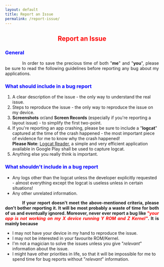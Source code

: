 ```yaml
---
layout: default
title: Report an Issue
permalink: /report-issue/
---
```


<style>
    tab1 { padding-left: 4em; }
</style>

<h2 style="color: red; text-align: center">Report an Issue</h2>

<h3 style="color: blue">General</h3>

<p style="text-align: justify;"><tab1>In order to save the precious time of both "<b>me</b>" and "<b>you</b>", please be sure to read the following guidelines before reporting any bug about my applications.</tab1></p>

<h3 style="color: blue">What should include in a bug report</h3>

1. A clear description of the issue - the only way to understand the real issue.
2. Steps to reproduce the issue - the only way to reproduce the issue on my device.
3. <b>Screenshots</b> or/and <b>Screen Records</b> (especially if you're reporting a layout issue) - to simplify the first two-point.
4. If you're reporting an app crashing, please be sure to include a "<b>logcat</b>" captured at the time of the crash happened - the most important piece of evidence for me to know why the crash happened!<br><b>Please Note</b>: <a href="https://play.google.com/store/apps/details?id=com.dp.logcatapp" target="_blank">Logcat Reader</a>, a simple and very efficient application available in Google Play shall be used to capture logcat.
5. Anything else you really think is important.
  
<h3 style="color: blue">What shouldn't include in a bug report</h3>

* Any logs other than the logcat unless the developer explicitly requested - almost everything except the logcat is useless unless in certain situations!
* Any other unrelated information.

<p style="text-align: justify;"><tab1><b>If your report doesn't meet the above-mentioned criteria, please don't bother reporting it. It will be most probably a waste of time for both of us and eventually ignored. Moreover, never ever report a bug like <i style="color: red">"your app is not working on my X device running Y ROM and Z Kernel"</i>. It is mainly because</b></tab1></p>

* I may not have your device in my hand to reproduce the issue.
* I may not be interested in your favourite ROM/Kernel.
* I'm not a magician to solve the issues unless you give "<i>relevant</i>" information about the issue.
* I might have other priorities in life, so that it will be impossible for me to spend time for bug reports without "<i>relevant</i>" information.
